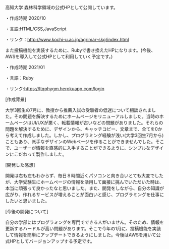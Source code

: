 高知大学 森林科学領域の公式HPとして公開しています。

・作成時期:2020/10

・言語:HTML/CSS,JavaScript

・リンク：http://www.kochi-u.ac.jp/agrimar-skg/index.html

また投稿機能を実装するために、Rubyで書き換えたHPになります。(今後、AWSを導入して公式HPとして利用していく予定です。)

・作成時期:2021/01

・言語：Ruby

・リンク:https://ltqphygm.herokuapp.com/login

[作成背景]

大学3回生の7月に、教授から推薦入試の受験者の低迷について相談されました。その問題を解決するためにホームページをリニューアルしました。当時のホームページはUI/UXが悪く、転載情報が古いなどの問題がありました。それらの問題を解決するために、デザインから、キャッチコピー、文章まで、全てを0から考えて作成しました。しかし、プログラミング経験が浅い(大学3回生7月から)こともあり、派手なデザインのWebページを作ることができませんでした。そこで、ユーザーが情報を直感的に入手することができるように、シンプルなデザインにこだわって製作しました。

[開発した感想]

開発は右も左もわからず、毎日８時間近くパソコンと向き合いとても大変でしたが、大学受験生にホームページの情報を活用して面接に挑んでいただいた時は、本当に頑張って良かったなと思いました。また、開発をしながら、自分の知識が広がり、作れるサービスが増えることが面白いと感じ、プログラミングを仕事にしたいと思いました。

[今後の開発について]

自分の学部にはプログラミングを専門でできる人がいません。そのため、情報を更新するハードルが高い問題があります。そこで今年の1月に、投稿機能を実装して情報を簡単にアップデートできるようにしました。今後はAWSを用いて公式HPとしてバージョンアップする予定です。
